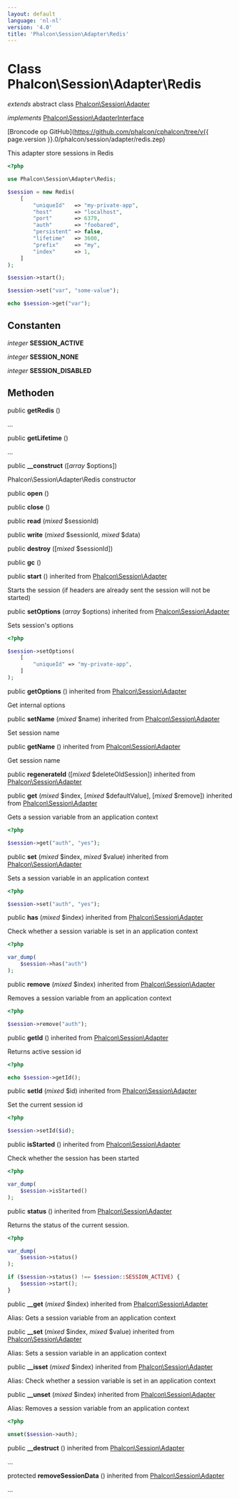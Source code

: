 ```yaml
---
layout: default
language: 'nl-nl'
version: '4.0'
title: 'Phalcon\Session\Adapter\Redis'
---
```

# Class **Phalcon\Session\Adapter\Redis**

*extends* abstract class [Phalcon\Session\Adapter](Phalcon_Session_Adapter)

*implements* [Phalcon\Session\AdapterInterface](Phalcon_Session_AdapterInterface)

[Broncode op GitHub](https://github.com/phalcon/cphalcon/tree/v{{ page.version }}.0/phalcon/session/adapter/redis.zep)

This adapter store sessions in Redis

```php
<?php

use Phalcon\Session\Adapter\Redis;

$session = new Redis(
    [
        "uniqueId"   => "my-private-app",
        "host"       => "localhost",
        "port"       => 6379,
        "auth"       => "foobared",
        "persistent" => false,
        "lifetime"   => 3600,
        "prefix"     => "my",
        "index"      => 1,
    ]
);

$session->start();

$session->set("var", "some-value");

echo $session->get("var");

```

## Constanten

*integer* **SESSION_ACTIVE**

*integer* **SESSION_NONE**

*integer* **SESSION_DISABLED**

## Methoden

public **getRedis** ()

...

public **getLifetime** ()

...

public **__construct** ([*array* $options])

Phalcon\Session\Adapter\Redis constructor

public **open** ()

public **close** ()

public **read** (*mixed* $sessionId)

public **write** (*mixed* $sessionId, *mixed* $data)

public **destroy** ([*mixed* $sessionId])

public **gc** ()

public **start** () inherited from [Phalcon\Session\Adapter](Phalcon_Session_Adapter)

Starts the session (if headers are already sent the session will not be started)

public **setOptions** (*array* $options) inherited from [Phalcon\Session\Adapter](Phalcon_Session_Adapter)

Sets session's options

```php
<?php

$session->setOptions(
    [
        "uniqueId" => "my-private-app",
    ]
);

```

public **getOptions** () inherited from [Phalcon\Session\Adapter](Phalcon_Session_Adapter)

Get internal options

public **setName** (*mixed* $name) inherited from [Phalcon\Session\Adapter](Phalcon_Session_Adapter)

Set session name

public **getName** () inherited from [Phalcon\Session\Adapter](Phalcon_Session_Adapter)

Get session name

public **regenerateId** ([*mixed* $deleteOldSession]) inherited from [Phalcon\Session\Adapter](Phalcon_Session_Adapter)

public **get** (*mixed* $index, [*mixed* $defaultValue], [*mixed* $remove]) inherited from [Phalcon\Session\Adapter](Phalcon_Session_Adapter)

Gets a session variable from an application context

```php
<?php

$session->get("auth", "yes");

```

public **set** (*mixed* $index, *mixed* $value) inherited from [Phalcon\Session\Adapter](Phalcon_Session_Adapter)

Sets a session variable in an application context

```php
<?php

$session->set("auth", "yes");

```

public **has** (*mixed* $index) inherited from [Phalcon\Session\Adapter](Phalcon_Session_Adapter)

Check whether a session variable is set in an application context

```php
<?php

var_dump(
    $session->has("auth")
);

```

public **remove** (*mixed* $index) inherited from [Phalcon\Session\Adapter](Phalcon_Session_Adapter)

Removes a session variable from an application context

```php
<?php

$session->remove("auth");

```

public **getId** () inherited from [Phalcon\Session\Adapter](Phalcon_Session_Adapter)

Returns active session id

```php
<?php

echo $session->getId();

```

public **setId** (*mixed* $id) inherited from [Phalcon\Session\Adapter](Phalcon_Session_Adapter)

Set the current session id

```php
<?php

$session->setId($id);

```

public **isStarted** () inherited from [Phalcon\Session\Adapter](Phalcon_Session_Adapter)

Check whether the session has been started

```php
<?php

var_dump(
    $session->isStarted()
);

```

public **status** () inherited from [Phalcon\Session\Adapter](Phalcon_Session_Adapter)

Returns the status of the current session.

```php
<?php

var_dump(
    $session->status()
);

if ($session->status() !== $session::SESSION_ACTIVE) {
    $session->start();
}

```

public **__get** (*mixed* $index) inherited from [Phalcon\Session\Adapter](Phalcon_Session_Adapter)

Alias: Gets a session variable from an application context

public **__set** (*mixed* $index, *mixed* $value) inherited from [Phalcon\Session\Adapter](Phalcon_Session_Adapter)

Alias: Sets a session variable in an application context

public **__isset** (*mixed* $index) inherited from [Phalcon\Session\Adapter](Phalcon_Session_Adapter)

Alias: Check whether a session variable is set in an application context

public **__unset** (*mixed* $index) inherited from [Phalcon\Session\Adapter](Phalcon_Session_Adapter)

Alias: Removes a session variable from an application context

```php
<?php

unset($session->auth);

```

public **__destruct** () inherited from [Phalcon\Session\Adapter](Phalcon_Session_Adapter)

...

protected **removeSessionData** () inherited from [Phalcon\Session\Adapter](Phalcon_Session_Adapter)

...